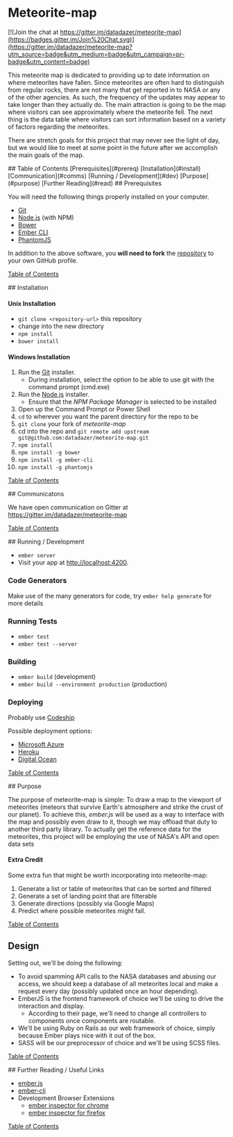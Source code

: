 # Meteorite-map

[![Join the chat at https://gitter.im/datadazer/meteorite-map](https://badges.gitter.im/Join%20Chat.svg)](https://gitter.im/datadazer/meteorite-map?utm_source=badge&utm_medium=badge&utm_campaign=pr-badge&utm_content=badge)

This meteorite map is dedicated to providing up to date information on where meteorites have fallen. Since meteorites are often hard to distinguish from regular rocks, there are not many that get reported in to NASA or any of the other agencies. As such, the frequency of the updates may appear to take longer than they actually do. The main attraction is going to be the map where visitors can see approximately where the meteorite fell. The next thing is the data table where visitors can sort information based on a variety of factors regarding the meteorites.

There are stretch goals for this project that may never see the light of day, but we would like to meet at some point in the future after we accomplish the main goals of the map.

<a name="toc" />
## Table of Contents
[Prerequisites](#prereq)
[Installation](#install)
[Communication](#comms)
[Running / Development](#dev)
[Purpose](#purpose)
[Further Reading](#read)

<a name="prereq" />
## Prerequisites

You will need the following things properly installed on your computer.

* [Git](http://git-scm.com/)
* [Node.js](http://nodejs.org/) (with NPM)
* [Bower](http://bower.io/)
* [Ember CLI](http://www.ember-cli.com/)
* [PhantomJS](http://phantomjs.org/)

In addition to the above software, you **will need to fork** the [repository](https://github.com/datadazer/meteorite-map) to your own GitHub profile.

[Table of Contents](#table)

<a name="install" />
## Installation

#### Unix Installation

* `git clone <repository-url>` this repository
* change into the new directory
* `npm install`
* `bower install`

#### Windows Installation

1. Run the [Git](http://git-scm.com/download/win) installer.
	* During installation, select the option to be able to use git with the command prompt (cmd.exe)
2. Run the [Node.js](http://nodejs.org/) installer.
	* Ensure that the *NPM Package Manager* is selected to be installed
3. Open up the Command Prompt or Power Shell
4. `cd` to wherever you want the parent directory for the repo to be
5. `git clone` your fork of *meteorite-map*
6. cd into the repo and `git remote add upstream git@github.com:datadazer/meteorite-map.git`
7. `npm install`
8. `npm install -g bower`
9. `npm install -g ember-cli`
10. `npm install -g phantomjs`

[Table of Contents](#table)

<a name="comms" />
## Communicatons

We have open communication on Gitter at https://gitter.im/datadazer/meteorite-map

[Table of Contents](#table)

<a name="dev" />
## Running / Development

* `ember server`
* Visit your app at [http://localhost:4200](http://localhost:4200).

### Code Generators

Make use of the many generators for code, try `ember help generate` for more details

### Running Tests

* `ember test`
* `ember test --server`

### Building

* `ember build` (development)
* `ember build --environment production` (production)

### Deploying

Probably use [Codeship]()

Possible deployment options:

* [Microsoft Azure]()
* [Heroku]()
* [Digital Ocean]()

[Table of Contents](#table)

<a name="purpose" />
## Purpose

The purpose of meteorite-map is simple: To draw a map to the viewport of meteorites (meteors that survive Earth's atmosphere and strike the crust of our planet). To achieve this, *ember.js* will be used as a way to interface with the map and possibly even draw to it, though we may offload that duty to another third party library. To actually get the reference data for the meteorites, this project will be employing the use of NASA's API and open data sets

#### Extra Credit
Some extra fun that might be worth incorporating into meteorite-map:

1. Generate a list or table of meteorites that can be sorted and filtered
2. Generate a set of landing point that are filterable
3. Generate directions (possibly via Google Maps)
4. Predict where possible meteorites might fall.

[Table of Contents](#table)

## Design

Setting out, we'll be doing the following:

* To avoid spamming API calls to the NASA databases and abusing our access, we should keep a database of all meteorites local and make a request every day (possibly updated once an hour depending).
* EmberJS is the frontend framework of choice we'll be using to drive the interaction and display.
	* According to their page, we'll need to change all controllers to components once components are routable.
* We'll be using Ruby on Rails as our web framework of choice, simply because Ember plays nice with it out of the box.
* SASS will be our preprocessor of choice and we'll be using SCSS files.

[Table of Contents](#table)

<a name="read" />
## Further Reading / Useful Links

* [ember.js](http://emberjs.com/)
* [ember-cli](http://www.ember-cli.com/)
* Development Browser Extensions
  * [ember inspector for chrome](https://chrome.google.com/webstore/detail/ember-inspector/bmdblncegkenkacieihfhpjfppoconhi)
  * [ember inspector for firefox](https://addons.mozilla.org/en-US/firefox/addon/ember-inspector/)

[Table of Contents](#table)

